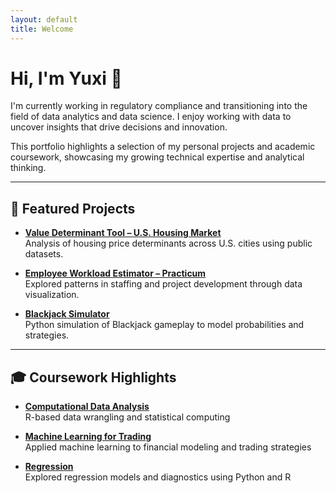 ```yaml
---
layout: default
title: Welcome
---
```


# Hi, I'm Yuxi 👋

I'm currently working in regulatory compliance and transitioning into the field of data analytics and data science. I enjoy working with data to uncover insights that drive decisions and innovation.

This portfolio highlights a selection of my personal projects and academic coursework, showcasing my growing technical expertise and analytical thinking.

---

## 💼 Featured Projects

- [**Value Determinant Tool – U.S. Housing Market**](projects/Value-Determinant-Tool---US-Housing-Market/)  
  Analysis of housing price determinants across U.S. cities using public datasets.

- [**Employee Workload Estimator – Practicum**](projects/Estimator-Project---Practicum/)  
  Explored patterns in staffing and project development through data visualization.

- [**Blackjack Simulator**](projects/BlackJack-Simulator/)  
  Python simulation of Blackjack gameplay to model probabilities and strategies.

---

## 🎓 Coursework Highlights

- [**Computational Data Analysis**](coursework/Computational-Data-Analysis-/)  
  R-based data wrangling and statistical computing

- [**Machine Learning for Trading**](coursework/Machine-Learning-for-Trading/)  
  Applied machine learning to financial modeling and trading strategies

- [**Regression**](coursework/Regression/)  
  Explored regression models and diagnostics using Python and R
